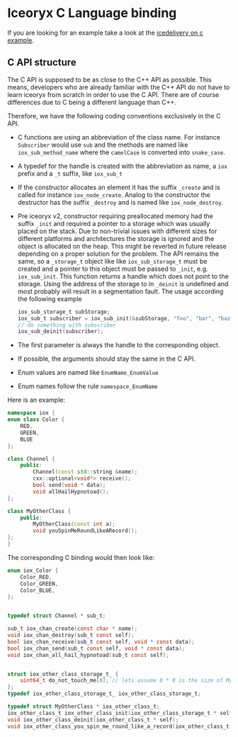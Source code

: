 # Iceoryx C Language binding

If you are looking for an example take a look at the
[icedelivery on c example](../iceoryx_examples/icedelivery_in_c).

## C API structure

The C API is supposed to be as close to the C++ API as possible. This means, developers who are
already familiar with the C++ API do not have to learn iceoryx from scratch in order to use the C API.
There are of course differences due to C being a different language than C++.

Therefore, we have the following coding conventions exclusively in the C API.

- C functions are using an abbreviation of the class name. For instance `Subscriber` would use `sub` and
  the methods are named like `iox_sub_method_name` where the `camelCase` is converted into `snake_case`.
- A typedef for the handle is created with the abbreviation as name, a `iox` prefix and a `_t` suffix,
  like `iox_sub_t`
- If the constructor allocates an element it has the suffix `_create` and is called for instance
  `iox_node_create`. Analog to the constructor the destructor has the suffix `_destroy` and is named
  like `iox_node_destroy`.
- Pre iceoryx v2, constructor requiring preallocated memory had the suffix `_init` and required a pointer
  to a storage which was usually placed on the stack. Due to non-trivial issues with different sizes for
  different platforms and architectures the storage is ignored and the object is allocated on the heap.
  This might be reverted in future release depending on a proper solution for the problem.
  The API remains the same, so a `_storage_t` object like like `iox_sub_storage_t` must be created and
  a pointer to this object must be passed to `_init`, e.g. `iox_sub_init`. This function returns a handle
  which does not point to the storage. Using the address of the storage to in `_deinit` is undefined and
  most probably will result in a segmentation fault.
  The usage according the following example

  ```c
  iox_sub_storage_t subStorage;
  iox_sub_t subscriber = iox_sub_init(&subStorage, "foo", "bar", "baz", nullptr);
  // do something with subscriber
  iox_sub_deinit(subscriber);
  ```

- The first parameter is always the handle to the corresponding object.
- If possible, the arguments should stay the same in the C API.

- Enum values are named like `EnumName_EnumValue`
- Enum names follow the rule `namespace_EnumName`

Here is an example:

```cpp
namespace iox {
enum class Color {
    RED,
    GREEN,
    BLUE
};

class Channel {
    public:
        Channel(const std::string &name);
        cxx::optional<void*> receive();
        bool send(void * data);
        void allHailHypnotoad();
};

class MyOtherClass {
    public:
        MyOtherClass(const int a);
        void youSpinMeRoundLikeARecord();
};
}
```

The corresponding C binding would then look like:

```c
enum iox_Color {
    Color_RED,
    Color_GREEN,
    Color_BLUE,
};


typedef struct Channel * sub_t;

sub_t iox_chan_create(const char * name);
void iox_chan_destroy(sub_t const self);
bool iox_chan_receive(sub_t const self, void * const data);
bool iox_chan_send(sub_t const self, void * const data);
void iox_chan_all_hail_hypnotoad(sub_t const self);


struct iox_other_class_storage_t_ {
    uint64_t do_not_touch_me[8]; // lets assume 8 * 8 is the size of MyOtherClass
};
typedef iox_other_class_storage_t_ iox_other_class_storage_t;

typedef struct MyOtherClass * iox_other_class_t;
iox_other_class_t iox_other_class_init(iox_other_class_storage_t * self,const int a);
void iox_other_class_deinit(iox_other_class_t * self);
void iox_other_class_you_spin_me_round_like_a_record(iox_other_class_t * self);
```
